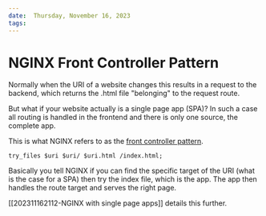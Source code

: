 ```yaml
---
date:  Thursday, November 16, 2023
tags:
---
```


# NGINX Front Controller Pattern

Normally when the URI of a website changes this results in a request to the backend, which returns the .html file
"belonging" to the request route.

But what if your website actually is a single page app (SPA)? In such a case all routing is handled in the frontend and
there is only one source, the complete app.

This is what NGINX refers to as the [front controller pattern](https://www.nginx.com/resources/wiki/start/topics/tutorials/config_pitfalls/#front-controller-pattern-web-apps).

```
try_files $uri $uri/ $uri.html /index.html;
```

Basically you tell NGINX if you can find the specific target of the URI (what is the case for a SPA) then try the
index file, which is the app. The app then handles the route target and serves the right page.

[[202311162112-NGINX with single page apps]] details this further.
